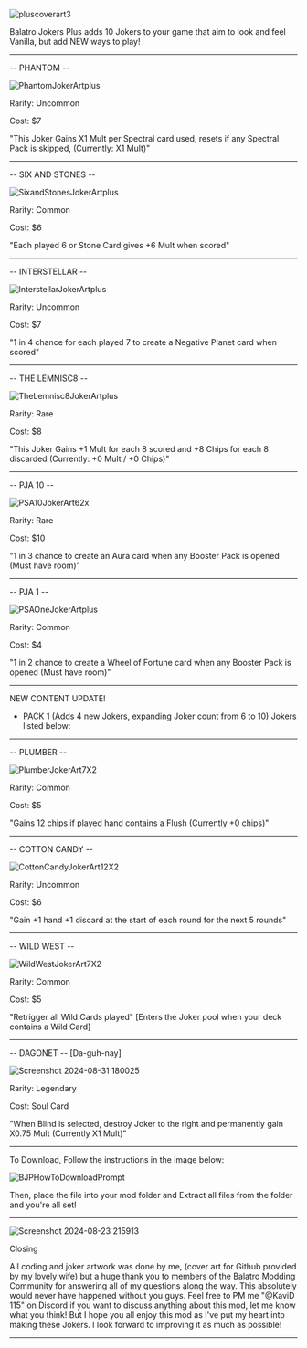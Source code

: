![pluscoverart3](https://github.com/user-attachments/assets/4031b049-2573-4b3a-8c95-9862d122c974)


Balatro Jokers Plus adds 10 Jokers to your game that aim to look and feel Vanilla, but add NEW ways to play!

-----

-- PHANTOM --

![PhantomJokerArtplus](https://github.com/user-attachments/assets/a2e1ab8a-fbbd-4159-98a9-65e037c1797a)                                                    

Rarity: Uncommon

Cost: $7

"This Joker Gains X1 Mult per Spectral card used, resets if any Spectral Pack is skipped, (Currently: X1 Mult)"

------

-- SIX AND STONES --

![SixandStonesJokerArtplus](https://github.com/user-attachments/assets/89d69034-e9dd-432c-9f5f-b09da2a9e0be)

Rarity: Common

Cost: $6

"Each played 6 or Stone Card gives +6 Mult when scored"

-----

-- INTERSTELLAR --

![InterstellarJokerArtplus](https://github.com/user-attachments/assets/4ff16e35-1bee-4ec8-86e0-eb1c47833196)

Rarity: Uncommon 

Cost: $7

"1 in 4 chance for each played 7 to create a Negative Planet card when scored"

-----

-- THE LEMNISC8 --

![TheLemnisc8JokerArtplus](https://github.com/user-attachments/assets/9bab7b90-4d8e-4a9f-b33e-1afc9137f5b7)

Rarity: Rare 

Cost: $8

"This Joker Gains +1 Mult for each 8 scored and +8 Chips for each 8 discarded (Currently: +0 Mult / +0 Chips)"

-----

-- PJA 10 --

![PSA10JokerArt62x](https://github.com/user-attachments/assets/b12388c0-2a52-4fb5-9a6b-ad74e3f6d8c8)

Rarity: Rare 

Cost: $10

"1 in 3 chance to create an Aura card when any Booster Pack is opened (Must have room)"

-----

-- PJA 1 --

![PSAOneJokerArtplus](https://github.com/user-attachments/assets/cd32fc52-9ef4-4da7-ab91-378cf1c7be37)

Rarity: Common

Cost: $4

"1 in 2 chance to create a Wheel of Fortune card when any Booster Pack is opened (Must have room)"

-----

NEW CONTENT UPDATE! 

- PACK 1 (Adds 4 new Jokers, expanding Joker count from 6 to 10) Jokers listed below:

-----

-- PLUMBER --

![PlumberJokerArt7X2](https://github.com/user-attachments/assets/33c39395-6592-4716-9101-101c5a6b06aa)

Rarity: Common

Cost: $5

"Gains 12 chips if played hand contains a Flush (Currently +0 chips)"

-----

-- COTTON CANDY --

![CottonCandyJokerArt12X2](https://github.com/user-attachments/assets/f7a5e290-2e34-4ada-b366-dbbff1596571)

Rarity: Uncommon

Cost: $6

"Gain +1 hand +1 discard at the start of each round for the next 5 rounds"

-----

-- WILD WEST --

![WildWestJokerArt7X2](https://github.com/user-attachments/assets/5ecd7709-db26-4b93-969d-ce557d3bb5e6)

Rarity: Common

Cost: $5

"Retrigger all Wild Cards played" [Enters the Joker pool when your deck contains a Wild Card]

-----

-- DAGONET --  [Da-guh-nay]

![Screenshot 2024-08-31 180025](https://github.com/user-attachments/assets/5eb4a1d2-6a75-48b8-8bbc-6f6bfab8266b)

Rarity: Legendary

Cost: Soul Card

"When Blind is selected, destroy Joker to the right and permanently gain X0.75 Mult (Currently X1 Mult)"

-----

To Download, Follow the instructions in the image below:

![BJPHowToDownloadPrompt](https://github.com/user-attachments/assets/d90cceb5-b12a-4a1d-b012-bbd2f60794e9)

Then, place the file into your mod folder and Extract all files from the folder and you're all set!

-----

![Screenshot 2024-08-23 215913](https://github.com/user-attachments/assets/a90c211c-658e-4a7d-bdd3-63b37b56e366)

Closing

All coding and joker artwork was done by me, (cover art for Github provided by my lovely wife) but a huge thank you to members of the Balatro Modding Community for answering all of my questions along the way. This absolutely would never have happened without you guys. Feel free to PM me "@KaviD 115" on Discord if you want to discuss anything about this mod, let me know what you think! But I hope you all enjoy this mod as I've put my heart into making these Jokers. I look forward to improving it as much as possible! 

-----
